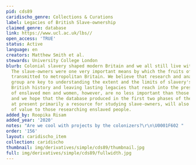 ```yaml
---
pid: cds89
caridischo_genre: Collections & Curations
label: Legacies of British Slave-ownership
claimed_genre: database
link: https://www.ucl.ac.uk/lbs//
open_access: 'TRUE'
status: Active
language: en
creators: Matthew Smith et al.
stewards: University College London
blurb: Colonial slavery shaped modern Britain and we all still live with its legacies.
  The slave-owners were one very important means by which the fruits of slavery were
  transmitted to metropolitan Britain. We believe that research and analysis of this
  group are key to understanding the extent and the limits of slavery's role in shaping
  British history and leaving lasting legacies that reach into the present. The stories
  of enslaved men and women, however, are no less important than those of slave-owners,
  and we hope that the database produced in the first two phases of the project, while
  at present primarily a resource for studying slave-owners, will also provide information
  of value to those researching enslaved people.
added_by: Roopika Risam
added_year: '2020'
notes: "Are we cool with projects by the colonizers?\r\n\U0001F602 "
order: '156'
layout: caridischo_item
collection: caridischo
thumbnail: img/derivatives/simple/cds89/thumbnail.jpg
full: img/derivatives/simple/cds89/fullwidth.jpg
---
```

